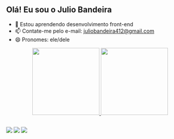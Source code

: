 ## Olá! Eu sou o Julio Bandeira

- 🌱 Estou aprendendo desenvolvimento front-end
- 📫 Contate-me pelo e-mail: juliobandeira412@gmail.com
- 😄 Pronomes: ele/dele

<div align="center">
  <a href="https://github.com/JulioCBandeira">
  <img height="180em" src="https://github-readme-stats.vercel.app/api?username=JulioCBandeira&show_icons=true&theme=dracula&include_all_commits=true&count_private=true"/>
  <img height="180em" src="https://github-readme-stats.vercel.app/api/top-langs/?username=JulioCBandeira&layout=compact&langs_count=7&theme=dracula"/>
</div>
  
  ##
  
  <div> 
  <a href="https://www.instagram.com/juliobandeira01/" target="_blank"><img src="https://img.shields.io/badge/-Instagram-%23E4405F?style=for-the-badge&logo=instagram&logoColor=white" target="_blank"></a>
  <a href = "mailto:juliobandeira412@gmail.com"><img src="https://img.shields.io/badge/-Gmail-%23333?style=for-the-badge&logo=gmail&logoColor=white" target="_blank"></a>
  <a href="https://www.linkedin.com/in/julio-cesar-paula-bandeira-j%C3%BAnior-50a0371b9/" target="_blank"><img src="https://img.shields.io/badge/-LinkedIn-%230077B5?style=for-the-badge&logo=linkedin&logoColor=white" target="_blank"></a> 
 </div>
  
